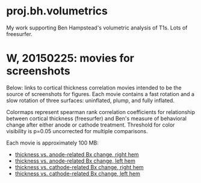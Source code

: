 # proj.bh.volumetrics
My work supporting Ben Hampstead's volumetric analysis of T1s. Lots of freesurfer.

W, 20150225: movies for screenshots
=======================================
Below: links to cortical thickness correlation movies intended to be the source
of screenshots for figures. Each movie contains a fast rotation and a slow
rotation of three surfaces: uninflated, plump, and fully inflated.

Colormaps represent spearman rank correlation coefficients for relationship
between cortical thickness (freesurfer) and Ben's measure of behavioral change
after either anode or cathode treatment. Threshold for color visibility is
p=0.05 uncorrected for multiple comparisons.

Each movie is approximately 100 MB: 

- [thickness vs. anode-related Bx change, right hem](https://www.dropbox.com/s/qoh61mobk5vm8nx/RH_corr_spearman_anode.mov?dl=1)
- [thickness vs. anode-related Bx change, left hem](https://www.dropbox.com/s/9151peg6pivfgy0/LH_corr_spearman_anode.mov?dl=1)
- [thickness vs. cathode-related Bx change, right hem](https://www.dropbox.com/s/ovossli1e4vks6z/RH_corr_spearman_cathode.mov?dl=1)
- [thickness vs. cathode-related Bx change, left hem](https://www.dropbox.com/s/r7w2tr29em41pll/LH_corr_spearman_cathode.mov?dl=1)

